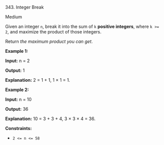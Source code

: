 ﻿343\. Integer Break

Medium

Given an integer `n`, break it into the sum of `k` **positive integers**, where `k >= 2`, and maximize the product of those integers.

Return _the maximum product you can get_.

**Example 1:**

**Input:** n = 2

**Output:** 1

**Explanation:** 2 = 1 + 1, 1 × 1 = 1.

**Example 2:**

**Input:** n = 10

**Output:** 36

**Explanation:** 10 = 3 + 3 + 4, 3 × 3 × 4 = 36.

**Constraints:**

*   `2 <= n <= 58`